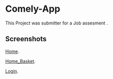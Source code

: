 # Comely-App

This Project was submitter for a Job assesment .

## Screenshots

[Home](https://github.com/facebook/create-react-app).

[Home_Basket](https://github.com/facebook/create-react-app).

[Login](https://github.com/facebook/create-react-app).
